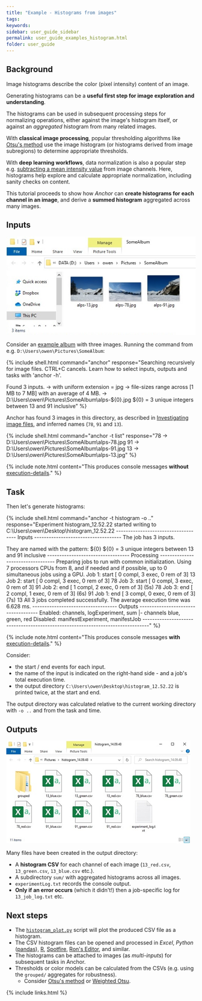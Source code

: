 ```yaml
---
title: "Example - Histograms from images"
tags:
keywords:
sidebar: user_guide_sidebar
permalink: user_guide_examples_histogram.html
folder: user_guide
---
```


## Background

Image histograms describe the color (pixel intensity) content of an image.

Generating histograms can be a **useful first step for image exploration and understanding**.

The histograms can be used in subsequent processing steps for normalizing operations, either against the image's histogram itself, or against an *aggregated* histogram from many related images.

With **classical image processing**, popular thresholding algorithms like [Otsu's method](https://github.com/anchoranalysis/anchor-plugins/blob/master/anchor-plugin-image/src/main/java/org/anchoranalysis/plugin/image/bean/histogram/threshold/Otsu.java) use the image histogram (or histograms derived from image subregions) to determine appropriate thresholds.

With **deep learning workflows**, data normalization is also a popular step e.g. [subtracting a mean intensity value](https://stats.stackexchange.com/questions/211436/why-normalize-images-by-subtracting-datasets-image-mean-instead-of-the-current) from image channels. Here, histograms help explore and calculate appropriate normalization, including sanity checks on content.

This tutorial proceeds to show how *Anchor* can **create histograms for each channel in an image**, and derive a **summed histogram** aggregated across many images.

## Inputs

<img alt="inputs in windows explorer" src="/images/examples/histogram/inputs_windows_explorer.jpg" class="screenshotExample"/>

Consider an [example album](/downloads/examples/alps.zip) with three images. Running the command from e.g. `D:\Users\owen\Pictures\SomeAlbum`:

{% include shell.html
command="anchor"
response="Searching recursively for image files. CTRL+C cancels.
Learn how to select inputs, outputs and tasks with 'anchor -h'.

Found 3 inputs.
-> with uniform extension = jpg
-> file-sizes range across [1 MB to 7 MB] with an average of 4 MB.
-> D:\Users\owen\Pictures\SomeAlbum\alps-${0}.jpg
${0} = 3 unique integers between 13 and 91 inclusive" %}

Anchor has found 3 images in this directory, as described in [Investigating image files](/user_guide_examples_investigating_images.html), and inferred names (`78`, `91` and `13`).

{% include shell.html
command="anchor -t list"
response="78       -> D:\Users\owen\Pictures\SomeAlbum\alps-78.jpg
91       -> D:\Users\owen\Pictures\SomeAlbum\alps-91.jpg
13       -> D:\Users\owen\Pictures\SomeAlbum\alps-13.jpg" %}

{% include note.html content="This produces console messages **without** [execution-details](/user_guide.html#parallelization)." %}

## Task

Then let's generate histograms:

{% include shell.html
command="anchor -t histogram -o .."
response="Experiment histogram_12.52.22 started writing to C:\Users\owen\Desktop\histogram_12.52.22
------------------------------------ Inputs ------------------------------------
The job has 3 inputs.

They are named with the pattern: ${0}
${0} = 3 unique integers between 13 and 91 inclusive
---------------------------------- Processing ----------------------------------
Preparing jobs to run with common initialization.
Using 7 processors CPUs from 8, and if needed and if possible, up to 0 simultaneous jobs using a GPU.
Job    1:       start   [  0 compl,   3 exec,   0 rem of   3]           13
Job    2:       start   [  0 compl,   3 exec,   0 rem of   3]           78
Job    3:       start   [  0 compl,   3 exec,   0 rem of   3]           91
Job    2:       end     [  1 compl,   2 exec,   0 rem of   3]   (5s)    78
Job    3:       end     [  2 compl,   1 exec,   0 rem of   3]   (6s)    91
Job    1:       end     [  3 compl,   0 exec,   0 rem of   3]   (7s)    13
All 3 jobs completed successfully. The average execution time was 6.628 ms.
----------------------------------- Outputs ------------------------------------
Enabled:        channels, logExperiment, sum
|- channels     blue, green, red
Disabled:       manifestExperiment, manifestJob
--------------------------------------------------------------------------------" %}

{% include note.html content="This produces console messages **with** [execution-details](/user_guide.html#parallelization)." %}

Consider:
- the start / end events for each input.
- the name of the input is indicated on the right-hand side - and a job's total execution time.
- the output directory `C:\Users\owen\Desktop\histogram_12.52.22` is printed twice, at the start and end.

The output directory was calculated relative to the current working directory with `-o ..` and from the task and time.

## Outputs

<img alt="outputs in windows explorer" src="/images/examples/histogram/outputs_windows_explorer.jpg" class="screenshotExample"/>

Many files have been created in the output directory:

- A **histogram CSV** for each channel of each image (`13_red.csv`, `13_green.csv`, `13_blue.csv` etc.).
- A subdirectory `sum/` with aggregated histograms across all images.
- `experimentLog.txt` records the console output.
- **Only if an error occurs** (which it didn't!) then a job-specific log for `13_job_log.txt` etc.


## Next steps

- The [`histogram_plot.py`](/developer_guide_repositories_anchor_python_visualization.html#entry-point-scripts) script will plot the produced CSV file as a histogram.
- The CSV histogram files can be opened and processed in *Excel*, *Python* ([pandas](https://pandas.pydata.org/pandas-docs/stable/reference/api/pandas.read_csv.html)), [R](https://stat.ethz.ch/R-manual/R-devel/library/utils/html/read.table.html), [Spotfire](https://www.tibco.com/products/tibco-spotfire), [Ron's Editor](https://www.ronsplace.eu/products/ronseditor), and similar.
- The histograms can be attached to images (as *multi-inputs*) for subsequent tasks in Anchor.
- Thresholds or color models can be calculated from the CSVs (e.g. using the `grouped/` aggregates for robustness).
    - Consider [Otsu's method](https://github.com/anchoranalysis/anchor-plugins/blob/master/anchor-plugin-image/src/main/java/org/anchoranalysis/plugin/image/bean/histogram/threshold/Otsu.java) or [Weighted Otsu](https://github.com/anchoranalysis/anchor-plugins/blob/master/anchor-plugin-image/src/main/java/org/anchoranalysis/plugin/image/bean/histogram/threshold/OtsuWeighted.java).

{% include links.html %}